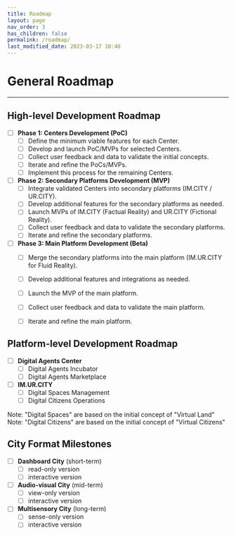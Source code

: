 ```yaml
---
title: Roadmap
layout: page
nav_order: 3
has_children: false
permalink: /roadmap/
last_modified_date: 2023-03-17 10:40
---
```



# General Roadmap
----------------

## High-level Development Roadmap

- [ ] **Phase 1: Centers Development (PoC)**
  - [ ] Define the minimum viable features for each Center.
  - [ ] Develop and launch PoC/MVPs for selected Centers.
  - [ ] Collect user feedback and data to validate the initial concepts.
  - [ ] Iterate and refine the PoCs/MVPs.
  - [ ] Implement this process for the remaining Centers.

- [ ] **Phase 2: Secondary Platforms Development (MVP)**
  - [ ] Integrate validated Centers into secondary platforms (IM.CITY / UR.CITY).
  - [ ] Develop additional features for the secondary platforms as needed.
  - [ ] Launch MVPs of IM.CITY (Factual Reality) and UR.CITY (Fictional Reality).
  - [ ] Collect user feedback and data to validate the secondary platforms.
  - [ ] Iterate and refine the secondary platforms.

- [ ] **Phase 3: Main Platform Development (Beta)**
  - [ ] Merge the secondary platforms into the main platform (IM.UR.CITY for Fluid Reality).
  - [ ] Develop additional features and integrations as needed.
  - [ ] Launch the MVP of the main platform.
  - [ ] Collect user feedback and data to validate the main platform.
  - [ ] Iterate and refine the main platform.


## Platform-level Development Roadmap

- [ ] **Digital Agents Center**
  - [ ] Digital Agents Incubator
  - [ ] Digital Agents Marketplace
  
- [ ] **IM.UR.CITY**
  - [ ] Digital Spaces Management
  - [ ] Digital Citizens Operations

Note: "Digital Spaces" are based on the initial concept of "Virtual Land"      
Note: "Digital Citizens" are based on the initial concept of "Virtual Citizens"


## City Format Milestones 

- [ ] **Dashboard City** (short-term)
  - [ ] read-only version
  - [ ] interactive version
- [ ] **Audio-visual City** (mid-term)
  - [ ] view-only version
  - [ ] interactive version
- [ ] **Multisensory City** (long-term)
  - [ ] sense-only version
  - [ ] interactive version